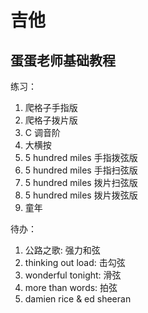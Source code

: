 # 吉他

## 蛋蛋老师基础教程

练习：
1. 爬格子手指版
1. 爬格子拨片版
1. C 调音阶
1. 大横按
1. 5 hundred miles 手指拨弦版
1. 5 hundred miles 手指扫弦版
1. 5 hundred miles 拨片扫弦版
1. 5 hundred miles 拨片拨弦版
1. 童年

待办：
1. 公路之歌: 强力和弦
1. thinking out load: 击勾弦
1. wonderful tonight: 滑弦
1. more than words: 拍弦
1. damien rice & ed sheeran